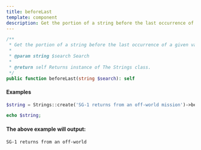 ```yaml
---
title: beforeLast
template: component
description: Get the portion of a string before the last occurrence of a given value.
---
```


```php
/**
 * Get the portion of a string before the last occurrence of a given value.
 *
 * @param string $search Search
 *
 * @return self Returns instance of The Strings class.
 */
public function beforeLast(string $search): self
```

#### Examples

```php
$string = Strings::create('SG-1 returns from an off-world mission')->beforeLast('mission');

echo $string;
```

#### The above example will output:

```text
SG-1 returns from an off-world
```
